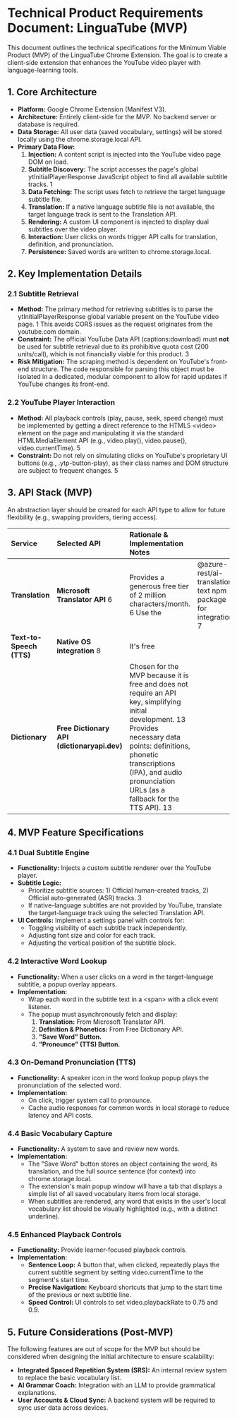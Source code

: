 # **Technical Product Requirements Document: LinguaTube (MVP)**

This document outlines the technical specifications for the Minimum Viable Product (MVP) of the LinguaTube Chrome Extension. The goal is to create a client-side extension that enhances the YouTube video player with language-learning tools.

## **1\. Core Architecture**

* **Platform:** Google Chrome Extension (Manifest V3).  
* **Architecture:** Entirely client-side for the MVP. No backend server or database is required.  
* **Data Storage:** All user data (saved vocabulary, settings) will be stored locally using the chrome.storage.local API.  
* **Primary Data Flow:**  
  1. **Injection:** A content script is injected into the YouTube video page DOM on load.  
  2. **Subtitle Discovery:** The script accesses the page's global ytInitialPlayerResponse JavaScript object to find all available subtitle tracks. 1  
  3. **Data Fetching:** The script uses fetch to retrieve the target language subtitle file.  
  4. **Translation:** If a native language subtitle file is not available, the target language track is sent to the Translation API.  
  5. **Rendering:** A custom UI component is injected to display dual subtitles over the video player.  
  6. **Interaction:** User clicks on words trigger API calls for translation, definition, and pronunciation.  
  7. **Persistence:** Saved words are written to chrome.storage.local.

## **2\. Key Implementation Details**

### **2.1 Subtitle Retrieval**

* **Method:** The primary method for retrieving subtitles is to parse the ytInitialPlayerResponse global variable present on the YouTube video page. 1 This avoids CORS issues as the request originates from the  
  youtube.com domain.  
* **Constraint:** The official YouTube Data API (captions:download) must **not** be used for subtitle retrieval due to its prohibitive quota cost (200 units/call), which is not financially viable for this product. 3  
* **Risk Mitigation:** The scraping method is dependent on YouTube's front-end structure. The code responsible for parsing this object must be isolated in a dedicated, modular component to allow for rapid updates if YouTube changes its front-end.

### **2.2 YouTube Player Interaction**

* **Method:** All playback controls (play, pause, seek, speed change) must be implemented by getting a direct reference to the HTML5 \<video\> element on the page and manipulating it via the standard HTMLMediaElement API (e.g., video.play(), video.pause(), video.currentTime). 5  
* **Constraint:** Do not rely on simulating clicks on YouTube's proprietary UI buttons (e.g., .ytp-button-play), as their class names and DOM structure are subject to frequent changes. 5

## **3\. API Stack (MVP)**

An abstraction layer should be created for each API type to allow for future flexibility (e.g., swapping providers, tiering access).

| Service | Selected API | Rationale & Implementation Notes |  |
| :---- | :---- | :---- | :---- |
| **Translation** | **Microsoft Translator API** 6 | Provides a generous free tier of 2 million characters/month. 6 Use the | @azure-rest/ai-translation-text npm package for integration. 7 |
| **Text-to-Speech (TTS)** | **Native OS integration** 8 | It's free |
| **Dictionary** | **Free Dictionary API (dictionaryapi.dev)** | Chosen for the MVP because it is free and does not require an API key, simplifying initial development. 13 Provides necessary data points: definitions, phonetic transcriptions (IPA), and audio pronunciation URLs (as a fallback for the TTS API). 13 |  |

## **4\. MVP Feature Specifications**

### **4.1 Dual Subtitle Engine**

* **Functionality:** Injects a custom subtitle renderer over the YouTube player.  
* **Subtitle Logic:**  
  * Prioritize subtitle sources: 1\) Official human-created tracks, 2\) Official auto-generated (ASR) tracks. 3  
  * If native-language subtitles are not provided by YouTube, translate the target-language track using the selected Translation API.  
* **UI Controls:** Implement a settings panel with controls for:  
  * Toggling visibility of each subtitle track independently.  
  * Adjusting font size and color for each track.  
  * Adjusting the vertical position of the subtitle block.

### **4.2 Interactive Word Lookup**

* **Functionality:** When a user clicks on a word in the target-language subtitle, a popup overlay appears.  
* **Implementation:**  
  * Wrap each word in the subtitle text in a \<span\> with a click event listener.  
  * The popup must asynchronously fetch and display:  
    1. **Translation:** From Microsoft Translator API.  
    2. **Definition & Phonetics:** From Free Dictionary API.  
    3. **"Save Word" Button.**  
    4. **"Pronounce" (TTS) Button.**

### **4.3 On-Demand Pronunciation (TTS)**

* **Functionality:** A speaker icon in the word lookup popup plays the pronunciation of the selected word.  
* **Implementation:**  
  * On click, trigger system call to pronounce.  
  * Cache audio responses for common words in local storage to reduce latency and API costs.

### **4.4 Basic Vocabulary Capture**

* **Functionality:** A system to save and review new words.  
* **Implementation:**  
  * The "Save Word" button stores an object containing the word, its translation, and the full source sentence (for context) into chrome.storage.local.  
  * The extension's main popup window will have a tab that displays a simple list of all saved vocabulary items from local storage.  
  * When subtitles are rendered, any word that exists in the user's local vocabulary list should be visually highlighted (e.g., with a distinct underline).

### **4.5 Enhanced Playback Controls**

* **Functionality:** Provide learner-focused playback controls.  
* **Implementation:**  
  * **Sentence Loop:** A button that, when clicked, repeatedly plays the current subtitle segment by setting video.currentTime to the segment's start time.  
  * **Precise Navigation:** Keyboard shortcuts that jump to the start time of the previous or next subtitle line.  
  * **Speed Control:** UI controls to set video.playbackRate to 0.75 and 0.9.

## **5\. Future Considerations (Post-MVP)**

The following features are out of scope for the MVP but should be considered when designing the initial architecture to ensure scalability:

* **Integrated Spaced Repetition System (SRS):** An internal review system to replace the basic vocabulary list.  
* **AI Grammar Coach:** Integration with an LLM to provide grammatical explanations.  
* **User Accounts & Cloud Sync:** A backend system will be required to sync user data across devices.
